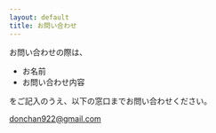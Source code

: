 ```yaml
---
layout: default
title: お問い合わせ
---
```


お問い合わせの際は、

- お名前
- お問い合わせ内容

をご記入のうえ、以下の窓口までお問い合わせください。

donchan922@gmail.com
